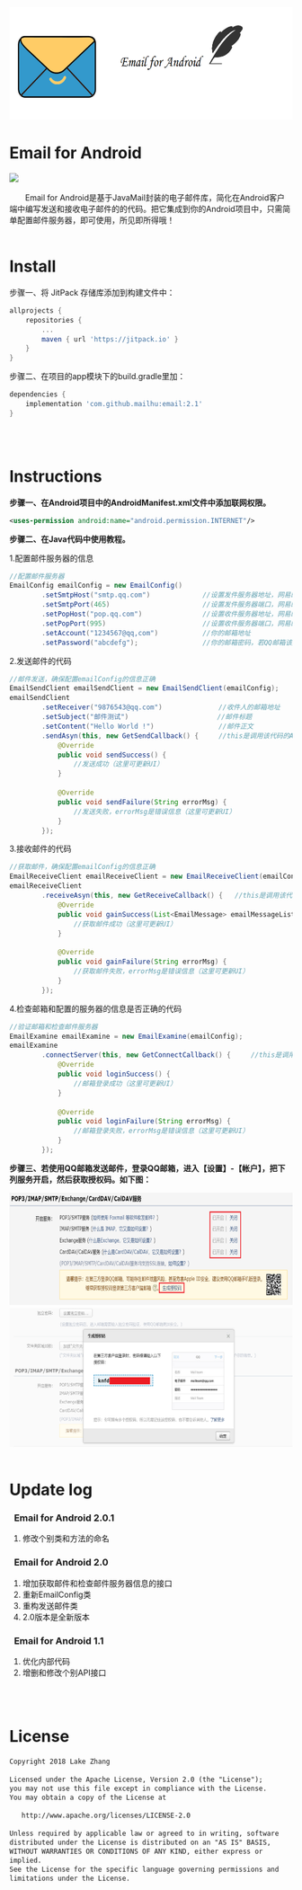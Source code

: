 <img src="https://github.com/mailhu/email/blob/master/image/title.png"  height="200" width="600">

# Email for Android
[![](https://jitpack.io/v/mailhu/email.svg)](https://jitpack.io/#mailhu/email)

&emsp;&emsp;Email for Android是基于JavaMail封装的电子邮件库，简化在Android客户端中编写发送和接收电子邮件的的代码。把它集成到你的Android项目中，只需简单配置邮件服务器，即可使用，所见即所得哦！
</br></br>

# Install
步骤一、将 JitPack 存储库添加到构建文件中：
```gradle
allprojects {
    repositories {
        ...
        maven { url 'https://jitpack.io' }
    }
}
```
步骤二、在项目的app模块下的build.gradle里加：
```gradle
dependencies {
    implementation 'com.github.mailhu:email:2.1'
}
```
</br></br>

# Instructions
**步骤一、在Android项目中的AndroidManifest.xml文件中添加联网权限。**
```xml
<uses-permission android:name="android.permission.INTERNET"/>
```
**步骤二、在Java代码中使用教程。**

1.配置邮件服务器的信息
```java
//配置邮件服务器
EmailConfig emailConfig = new EmailConfig()
        .setSmtpHost("smtp.qq.com")             //设置发件服务器地址，网易邮箱为smtp.163.com
        .setSmtpPort(465)                       //设置发件服务器端口，网易邮箱为25
        .setPopHost("pop.qq.com")               //设置收件服务器地址，网易邮箱为pop.163.com
        .setPopPort(995)                        //设置收件服务器端口，网易邮箱为110
        .setAccount("1234567@qq,com")           //你的邮箱地址
        .setPassword("abcdefg");                //你的邮箱密码，若QQ邮箱该处填授权码
```

2.发送邮件的代码
```java
//邮件发送，确保配置emailConfig的信息正确
EmailSendClient emailSendClient = new EmailSendClient(emailConfig);
emailSendClient        
        .setReceiver("9876543@qq.com")              //收件人的邮箱地址
        .setSubject("邮件测试")                      //邮件标题
        .setContent("Hello World !")                //邮件正文
        .sendAsyn(this, new GetSendCallback() {     //this是调用该代码的Activity
            @Override
            public void sendSuccess() {
                //发送成功（这里可更新UI）
            }

            @Override
            public void sendFailure(String errorMsg) {
                //发送失败，errorMsg是错误信息（这里可更新UI）
            }
        });
```

3.接收邮件的代码
```java
//获取邮件，确保配置emailConfig的信息正确
EmailReceiveClient emailReceiveClient = new EmailReceiveClient(emailConfig);
emailReceiveClient
        .receiveAsyn(this, new GetReceiveCallback() {   //this是调用该代码的Activity
            @Override
            public void gainSuccess(List<EmailMessage> emailMessageList, int count) {
                //获取邮件成功（这里可更新UI）
            }

            @Override
            public void gainFailure(String errorMsg) {
                //获取邮件失败，errorMsg是错误信息（这里可更新UI）
            }
        });
```

4.检查邮箱和配置的服务器的信息是否正确的代码
```java
//验证邮箱和检查邮件服务器
EmailExamine emailExamine = new EmailExamine(emailConfig);
emailExamine
        .connectServer(this, new GetConnectCallback() {     //this是调用该代码的Activity
            @Override
            public void loginSuccess() {
                //邮箱登录成功（这里可更新UI）
            }

            @Override
            public void loginFailure(String errorMsg) {
                //邮箱登录失败，errorMsg是错误信息（这里可更新UI）
            }
        });
```

**步骤三、若使用QQ邮箱发送邮件，登录QQ邮箱，进入【设置】-【帐户】，把下列服务开启，然后获取授权码。如下图：**

<img src="https://github.com/mailhu/email/blob/master/image/image_1.PNG"  height="200" width="600">

<img src="https://github.com/mailhu/email/blob/master/image/image_2.PNG"  height="250" width="600">
</br></br>

# Update log
### &ensp;Email for Android 2.0.1
1. 修改个别类和方法的命名

### &ensp;Email for Android 2.0
1. 增加获取邮件和检查邮件服务器信息的接口
2. 重新EmailConfig类
3. 重构发送邮件类
4. 2.0版本是全新版本

### &ensp;Email for Android 1.1
1. 优化内部代码
2. 增删和修改个别API接口

</br></br>

# License
```
Copyright 2018 Lake Zhang

Licensed under the Apache License, Version 2.0 (the "License");
you may not use this file except in compliance with the License.
You may obtain a copy of the License at

   http://www.apache.org/licenses/LICENSE-2.0

Unless required by applicable law or agreed to in writing, software
distributed under the License is distributed on an "AS IS" BASIS,
WITHOUT WARRANTIES OR CONDITIONS OF ANY KIND, either express or implied.
See the License for the specific language governing permissions and
limitations under the License.
```
